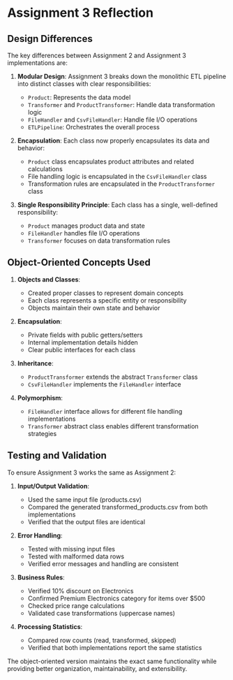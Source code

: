 # Assignment 3 Reflection

## Design Differences

The key differences between Assignment 2 and Assignment 3 implementations are:

1. **Modular Design**: Assignment 3 breaks down the monolithic ETL pipeline into distinct classes with clear responsibilities:
   - `Product`: Represents the data model
   - `Transformer` and `ProductTransformer`: Handle data transformation logic
   - `FileHandler` and `CsvFileHandler`: Handle file I/O operations
   - `ETLPipeline`: Orchestrates the overall process

2. **Encapsulation**: Each class now properly encapsulates its data and behavior:
   - `Product` class encapsulates product attributes and related calculations
   - File handling logic is encapsulated in the `CsvFileHandler` class
   - Transformation rules are encapsulated in the `ProductTransformer` class

3. **Single Responsibility Principle**: Each class has a single, well-defined responsibility:
   - `Product` manages product data and state
   - `FileHandler` handles file I/O operations
   - `Transformer` focuses on data transformation rules

## Object-Oriented Concepts Used

1. **Objects and Classes**:
   - Created proper classes to represent domain concepts
   - Each class represents a specific entity or responsibility
   - Objects maintain their own state and behavior

2. **Encapsulation**:
   - Private fields with public getters/setters
   - Internal implementation details hidden
   - Clear public interfaces for each class

3. **Inheritance**:
   - `ProductTransformer` extends the abstract `Transformer` class
   - `CsvFileHandler` implements the `FileHandler` interface

4. **Polymorphism**:
   - `FileHandler` interface allows for different file handling implementations
   - `Transformer` abstract class enables different transformation strategies

## Testing and Validation

To ensure Assignment 3 works the same as Assignment 2:

1. **Input/Output Validation**:
   - Used the same input file (products.csv)
   - Compared the generated transformed_products.csv from both implementations
   - Verified that the output files are identical

2. **Error Handling**:
   - Tested with missing input files
   - Tested with malformed data rows
   - Verified error messages and handling are consistent

3. **Business Rules**:
   - Verified 10% discount on Electronics
   - Confirmed Premium Electronics category for items over $500
   - Checked price range calculations
   - Validated case transformations (uppercase names)

4. **Processing Statistics**:
   - Compared row counts (read, transformed, skipped)
   - Verified that both implementations report the same statistics

The object-oriented version maintains the exact same functionality while providing better organization, maintainability, and extensibility.